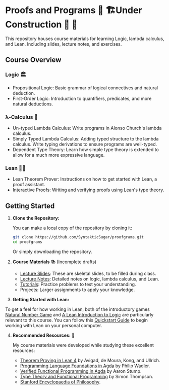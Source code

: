 # Proofs and Programs 🚧 🏗️Under Construction 👷 🚧

This repository houses course materials for learning Logic, lambda calculus, and Lean. Including slides, lecture notes, and exercises. 

## Course Overview

### Logic 🏛️
- Propositional Logic: Basic grammar of logical connectives and natural deduction.
- First-Order Logic: Introduction to quantifiers, predicates, and more natural deductions.

### λ-Calculus 🧮 
- Un-typed Lambda Calculus: Write programs in Alonso Church's lambda calculus. 
- Simply Typed Lambda Calculus: Adding typed structure to the lambda calculus. Write typing derivations to ensure programs are well-typed.
- Dependent Type Theory: Learn how simple type theory is extended to allow for a much more expressive language. 

### Lean 👨‍💻
- Lean Theorem Prover: Instructions on how to get started with Lean, a proof assistant.
- Interactive Proofs: Writing and verifying proofs using Lean's type theory.

## Getting Started

1. **Clone the Repository:**
    
    You can make a local copy of the repository by cloning it:

   ```bash
   git clone https://github.com/SyntakticSugar/proofgrams.git
   cd proofgrams
   ```
    Or simply downloading the repository. 

2. **Course Materials** 📚 (Incomplete drafts)

    - [Lecture Slides](https://github.com/SyntakticSugar/proofgrams/tree/main/slides): These are skeletal slides, to be filled during class. 
    - [Lecture Notes](https://github.com/SyntakticSugar/proofgrams/tree/main/notes): Detailed notes on logic, lambda calculus, and Lean.
    - [Tutorials](https://github.com/SyntakticSugar/proofgrams/tree/main/tutorials): Practice problems to test your understanding.
    - Projects: Larger assignments to apply your knowledge.

3. **Getting Started with Lean:**

To get a feel for how working in Lean, both of the introductory games [Natural Number Game](https://adam.math.hhu.de/) and [A Lean Introduction to Logic](https://adam.math.hhu.de/#/g/trequetrum/lean4game-logic) are particularly relevant to this course. You can follow this [Quickstart Guide](https://lean-lang.org/lean4/doc/quickstart.html) to begin working with Lean on your personal computer. 

4. **Recommended Resources:** 🔗

    My course materials were developed while studying these excellent resources:

    - [Theorem Proving in Lean 4](https://leanprover.github.io/theorem_proving_in_lean4/) by Avigad, de Moura, Kong, and Ullrich.
    - [Programming Language Foundations in Agda](https://plfa.github.io/) by Philip Wadler.
    - [Verified Functional Programming in Agda](https://dl.acm.org/doi/abs/10.1145/2841316) by Aaron Stump.
    - [Type Theory and Functional Programming](https://www.cs.kent.ac.uk/people/staff/sjt/TTFP/ttfp.pdf) by Simon Thompson.
    - [Stanford Encyclopaedia of Philosophy](https://plato.stanford.edu/).
